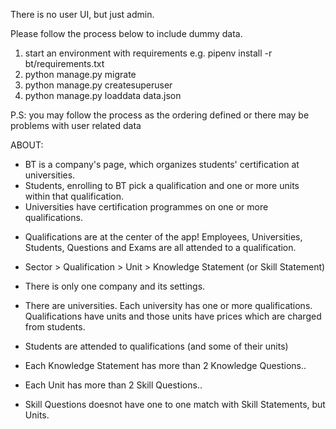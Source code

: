 There is no user UI, but just admin.

Please follow the process below to include dummy data.

1. start an environment with requirements
   e.g. pipenv install -r bt/requirements.txt
2. python manage.py migrate
3. python manage.py createsuperuser
4. python manage.py loaddata data.json

P.S: you may follow the process as the ordering defined or there may be problems with user related data

ABOUT:

- BT is a company's page, which organizes students' certification at universities.
- Students, enrolling to BT pick a qualification and one or more units within that qualification.
- Universities have certification programmes on one or more qualifications.

* Qualifications are at the center of the app!
  Employees, Universities, Students, Questions and Exams are all attended
  to a qualification.
* Sector > Qualification > Unit > Knowledge Statement (or Skill Statement)

* There is only one company and its settings.
* There are universities. Each university has one or more qualifications.
  Qualifications have units and those units have prices which are charged from
  students.

* Students are attended to qualifications (and some of their units)

* Each Knowledge Statement has more than 2 Knowledge Questions..
* Each Unit has more than 2 Skill Questions..
* Skill Questions doesnot have one to one match with Skill Statements, but Units.
